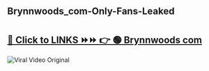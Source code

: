 
 ## Brynnwoods_com-Only-Fans-Leaked

# <h2><a href="https://clipsfans.com/Brynnwoods_com&ref=git">🔗 Click to LINKS ⏩⏩ 👉 🟢 Brynnwoods com </a></h2>

<a href="https://clipsfans.com/Brynnwoods_com&ref=git" rel="nofollow" data-target="animated-image.originalLink"><img src="https://i.ibb.co.com/xMMVF88/686577567.gif" alt="Viral Video Original" style="max-width: 100%; display: inline-block;" data-target="animated-image.originalImage"></a>
